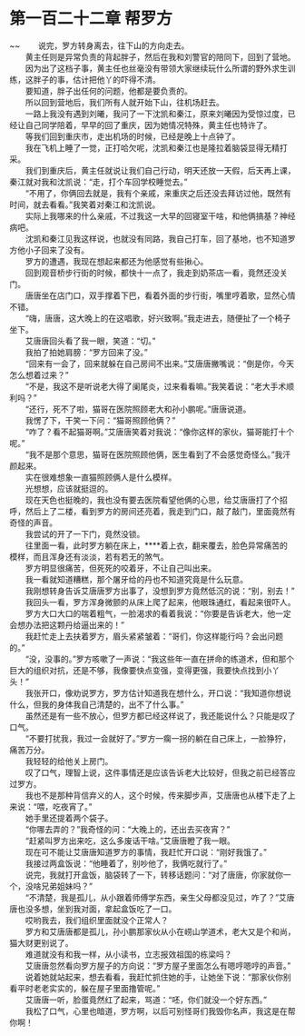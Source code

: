 # 第一百二十二章 帮罗方

~~
            　　说完，罗方转身离去，往下山的方向走去。<br>　　黄主任则是异常负责的背起胖子，然后在我和刘警官的陪同下，回到了营地。<br>　　因为出了这档子事，黄主任也丝毫没有带领大家继续玩什么所谓的野外求生训练，这胖子的事，估计把他丫的吓得不清。<br>　　要知道，胖子出任何的问题，他都是要负责的。<br>　　所以回到营地后，我们所有人就开始下山，往机场赶去。<br>　　一路上我没有遇到刘曦，我问了一下沈凯和秦江，原来刘曦因为受惊过度，已经让自己同学陪着，早早的回了重庆，因为她情况特殊，黄主任也特许了。<br>　　等我们回到重庆市，走出机场的时候，已经是晚上十点钟了。<br>　　我在飞机上睡了一觉，正打哈欠呢，沈凯和秦江也是隆拉着脑袋显得无精打采。<br>　　我们到重庆后，黄主任就说让我们自己行动，明天还放一天假，后天再上课，秦江就对我和沈凯说：“走，打个车回学校睡觉去。”<br>　　“不用了，你俩回去就是，我有个亲戚，来重庆之后还没去拜访过他，既然有时间，就去看看。”我笑着对秦江和沈凯说。<br>　　实际上我哪来的什么亲戚，不过我这一大早的回寝室干啥，和他俩搞基？神经病吧。<br>　　沈凯和秦江见我这样说，也就没有同路，我自己打车，回了基地，也不知道罗方他小子回来了没有。<br>　　罗方的遭遇，我现在想起来都还为他感觉有些揪心。<br>　　回到观音桥步行街的时候，都快十一点了，我走到奶茶店一看，竟然还没关门。<br>　　唐唐坐在店门口，双手撑着下巴，看着外面的步行街，嘴里哼着歌，显然心情不错。<br>　　“嗨，唐唐，这大晚上的在这唱歌，好兴致啊。”我走进去，随便扯了一个椅子坐下。<br>　　艾唐唐回头看了我一眼，笑道：“切。”<br>　　我拍了拍她肩膀：“罗方回来了没。”<br>　　“回来有一会了，回来就躲在自己房间不出来。”艾唐唐撇嘴说：“倒是你，今天怎么想着过来？”<br>　　“不是，我这不是听说老大得了阑尾炎，过来看看嘛。”我笑着说：“老大手术顺利吗？”<br>　　“还行，死不了啦，猫哥在医院照顾老大和孙小鹏呢。”唐唐说道。<br>　　我愣了下，干笑一下问：“猫哥照顾他俩？”<br>　　“咋了？看不起猫哥啊。”艾唐唐笑着对我说：“像你这样的家伙，猫哥能打十个呢。”<br>　　“我不是那个意思，猫哥在医院照顾他俩，医生看到了不会感觉奇怪么。”我汗颜起来。<br>　　实在很难想象一直猫照顾俩人是什么模样。<br>　　光想想，应该就挺逗的。<br>　　现在天色也挺晚的，我也没有要去医院看望他俩的心思，给艾唐唐打了个招呼，然后上了二楼，看到罗方的房间还亮着，我走到门口，敲了敲门，里面竟然有奇怪的声音。<br>　　我尝试的开了一下门，竟然没锁。<br>　　往里面一看，此时罗方躺在床上，****着上衣，翻来覆去，脸色异常痛苦的模样，而且浑身还有淡淡，若有若无的煞气。<br>　　罗方明显很痛苦，但死死的咬着牙，不让自己叫出来。<br>　　我一看就知道糟糕，那个屠牙给的丹也不知道究竟是什么玩意。<br>　　我刚想转身告诉艾唐唐罗方出事了，没想到罗方竟然低沉的说：“别，别去！”<br>　　我回头一看，罗方浑身微颤的从床上爬了起来，他眼珠通红，看起来很吓人。<br>　　罗方大口大口的喘着粗气，一脸渴求的看着我说：“你要是告诉老大，他一定会想办法把这颗丹给逼出来的！”<br>　　我赶忙走上去扶着罗方，眉头紧紧皱着：“哥们，你这样能行吗？会出问题的。”<br>　　“没，没事的。”罗方咳嗽了一声说：“我这些年一直在拼命的练道术，但和那个巨大的组织对抗，还是不够，我像要快点变强，变得更强，我要快点找到小丫头！”<br>　　我张开口，像劝说罗方，罗方估计知道我在想什么，开口说：“我知道你想说什么，但我的身体我自己清楚的，出不了什么事。”<br>　　虽然还是有一些不放心，但罗方都已经这样说了，我还能说什么？只能是叹了口气。<br>　　“不要打扰我，我过一会就好了。”罗方一瘸一拐的躺在自己床上，一脸狰狞，痛苦万分。<br>　　我轻轻的给他关上房门。<br>　　叹了口气，理智上说，这件事情还是应该告诉老大比较好，但我之前已经答应过罗方。<br>　　我也不是那种背信弃义的人，这个时候，传来脚步声，艾唐唐也从楼下走了上来说：“喂，吃夜宵了。”<br>　　她手里还提着两个袋子。<br>　　“你哪去弄的？”我奇怪的问：“大晚上的，还出去买夜宵？”<br>　　“赶紧叫罗方出来吃，这么多废话干啥。”艾唐唐瞪了我一眼。<br>　　现在可不能让艾唐唐知道罗方的事情，我赶忙开口说：“刚好我饿了。”<br>　　我接过两盒饭说：“他睡着了，别吵他了，我俩吃就行了。”<br>　　说完，我就打开盒饭，脑袋转了一下，转移话题问：“对了唐唐，你家就你一个，没啥兄弟姐妹吗？”<br>　　“不清楚，我是孤儿，从小跟着师傅学东西，亲生父母都没见过，咋了？”艾唐唐也没多想，坐到我对面，拿起盒饭吃了一口。<br>　　哎哟我去，我们组织里面就没个正常人？<br>　　罗方和艾唐唐都是孤儿，孙小鹏那家伙从小在崂山学道术，老大又是个和尚，猫大财更别说了。<br>　　难道就没有和我一样，从小读书，立志报效祖国的栋梁吗？<br>　　艾唐唐忽然看向罗方屋子的方向说：“罗方屋子里面怎么有嗯哼嗯哼的声音。”<br>　　说着她就站起来，想去看看，我赶忙抓住她的手，让她坐下说：“那家伙你别看平时老老实实的，躲在屋子里面撸管呢。”<br>　　艾唐唐一听，脸蛋竟然红了起来，骂道：“呸，你们就没一个好东西。”<br>　　我松了口气，心里也暗道，罗方啊，以后可别怪哥们我毁你名声，我这是在帮你啊！<br>
	